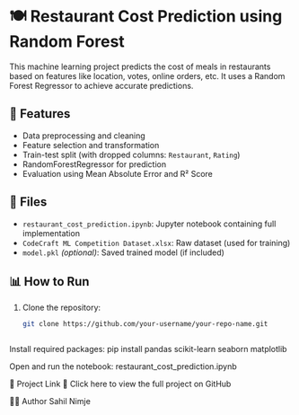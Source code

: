 # 🍽️ Restaurant Cost Prediction using Random Forest

This machine learning project predicts the cost of meals in restaurants based on features like location, votes, online orders, etc. It uses a Random Forest Regressor to achieve accurate predictions.

## 🚀 Features

- Data preprocessing and cleaning
- Feature selection and transformation
- Train-test split (with dropped columns: `Restaurant`, `Rating`)
- RandomForestRegressor for prediction
- Evaluation using Mean Absolute Error and R² Score

## 📁 Files

- `restaurant_cost_prediction.ipynb`: Jupyter notebook containing full implementation
- `CodeCraft ML Competition Dataset.xlsx`: Raw dataset (used for training)
- `model.pkl` *(optional)*: Saved trained model (if included)

## 📊 How to Run

1. Clone the repository:
   ```bash
   git clone https://github.com/your-username/your-repo-name.git



Install required packages:
pip install pandas scikit-learn seaborn matplotlib

Open and run the notebook:
restaurant_cost_prediction.ipynb

📌 Project Link
🔗 Click here to view the full project on GitHub


👨‍💻 Author
Sahil Nimje
